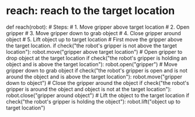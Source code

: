 # reach: reach to the target location
def reach(robot):
    # Steps:
    #  1. Move gripper above target location
    #  2. Open gripper
    #  3. Move gripper down to grab object
    #  4. Close gripper around object
    #  5. Lift object up to target location
    # First move the gripper above the target location.
    if check("the robot's gripper is not above the target location"):
        robot.move("gripper above target location")
    # Open gripper to drop object at the target location
    if check("the robot's gripper is holding an object and is above the target location"):
        robot.open("gripper")
    # Move gripper down to grab object
    if check("the robot's gripper is open and is not around the object and is above the target location"):
        robot.move("gripper down to object")
    # Close the gripper around the object
    if check("the robot's gripper is around the object and object is not at the target location"):
        robot.close("gripper around object")
    # Lift the object to the target location
    if check("the robot's gripper is holding the object"):
        robot.lift("object up to target location")
